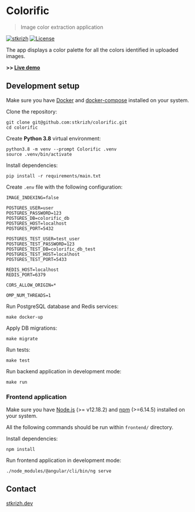 # Colorific
> Image color extraction application

[![stkrizh](https://circleci.com/gh/stkrizh/colorific.svg?style=shield)](https://circleci.com/gh/stkrizh/colorific)
[![License](http://img.shields.io/:license-mit-blue.svg?style=flat-square)](http://badges.mit-license.org)

The app displays a color palette for all the colors identified in uploaded images.

**>> [Live demo](https://colorific.stkrizh.dev)**


## Development setup
Make sure you have [Docker](https://docs.docker.com/get-docker/) and 
[docker-compose](https://docs.docker.com/compose/install/)
installed on your system.

Clone the repository:
```
git clone git@github.com:stkrizh/colorific.git
cd colorific
```
Create **Python 3.8** virtual environment:
```
python3.8 -m venv --prompt Colorific .venv
source .venv/bin/activate
```
Install dependencies:
```
pip install -r requirements/main.txt
```
Create `.env` file with the following configuration:
```
IMAGE_INDEXING=false

POSTGRES_USER=user
POSTGRES_PASSWORD=123
POSTGRES_DB=colorific_db
POSTGRES_HOST=localhost
POSTGRES_PORT=5432

POSTGRES_TEST_USER=test_user
POSTGRES_TEST_PASSWORD=123
POSTGRES_TEST_DB=colorific_db_test
POSTGRES_TEST_HOST=localhost
POSTGRES_TEST_PORT=5433

REDIS_HOST=localhost
REDIS_PORT=6379

CORS_ALLOW_ORIGIN=*

OMP_NUM_THREADS=1
```
Run PostgreSQL database and Redis services:
```
make docker-up
```
Apply DB migrations:
```
make migrate
```
Run tests:
```
make test
```
Run backend application in development mode:
```
make run
```

### Frontend application
Make sure you have [Node.js](https://nodejs.org/en/) (>= v12.18.2) and 
[npm](https://www.npmjs.com/) (>=6.14.5)
installed on your system.

All the following commands should be run within `frontend/` directory.

Install dependencies:
```
npm install
```

Run frontend application in development mode:
```
./node_modules/@angular/cli/bin/ng serve
```

## Contact
[stkrizh.dev](https://stkrizh.dev)
